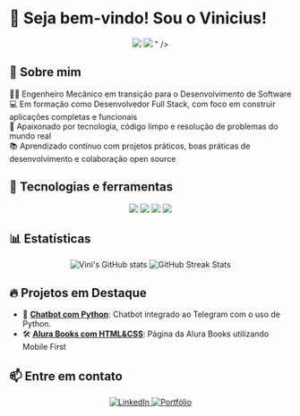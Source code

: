 # 👋 Seja bem-vindo! Sou o Vinicius!

<p align="center">
  <img src="<p align="center">
  <img src="https://capsule-render.vercel.app/api?type=waving&color=0:999999,100:000000ff&height=200&section=header&text=Vinicius%20Marques&fontSize=40&fontColor=ffffff"
</p>
" />
</p>

## 👋 Sobre mim

👨‍🔧 Engenheiro Mecânico em transição para o Desenvolvimento de Software  
💻 Em formação como Desenvolvedor Full Stack, com foco em construir aplicações completas e funcionais  
🚀 Apaixonado por tecnologia, código limpo e resolução de problemas do mundo real  
📚 Aprendizado contínuo com projetos práticos, boas práticas de desenvolvimento e colaboração open source

## 🚀 Tecnologias e ferramentas
<p align="center">
  <img src="https://img.shields.io/badge/-JavaScript-black?style=for-the-badge&logo=javascript" />
  <img src="https://img.shields.io/badge/-Node.js-black?style=for-the-badge&logo=node.js" />
  <img src="https://img.shields.io/badge/-React-black?style=for-the-badge&logo=react" />
  <img src="https://img.shields.io/badge/-Python-black?style=for-the-badge&logo=python" />
</p>

## 📊 Estatísticas
<p align="center">
  <img src="https://github-readme-stats.vercel.app/api?username=vinimarques17&show_icons=true&theme=radical" alt="Vini's GitHub stats" />
  <img src="https://github-readme-streak-stats.herokuapp.com/?user=vinimarques17&theme=radical" alt="GitHub Streak Stats" />
</p>

## 🔥 Projetos em Destaque

- 🚀 [**Chatbot com Python**](https://github.com/vinimarques17/furia-telegram-bot): Chatbot integrado ao Telegram com o uso de Python.
- 🛠️ [**Alura Books com HTML&CSS**](https://github.com/vinimarques17/mobile-first): Página da Alura Books utilizando Mobile First

## 📫 Entre em contato

<p align="center">
  <a href="https://www.linkedin.com/in/vinicius-mantovani-marques/" target="_blank">
    <img src="https://img.shields.io/badge/-LinkedIn-0A66C2?style=for-the-badge&logo=linkedin&logoColor=white" alt="LinkedIn">
  </a>
  <a href="https://github.com/vinimarques17" target="_blank">
    <img src="https://img.shields.io/badge/-Portfólio-000000?style=for-the-badge&logo=firefox&logoColor=white" alt="Portfólio">
  </a>
</p>


<!--
**vinimarques17/vinimarques17** is a ✨ _special_ ✨ repository because its `README.md` (this file) appears on your GitHub profile.

Here are some ideas to get you started:

- 🔭 I’m currently working on ...
- 🌱 I’m currently learning ...
- 👯 I’m looking to collaborate on ...
- 🤔 I’m looking for help with ...
- 💬 Ask me about ...
- 📫 How to reach me: ...
- 😄 Pronouns: ...
- ⚡ Fun fact: ...
-->

